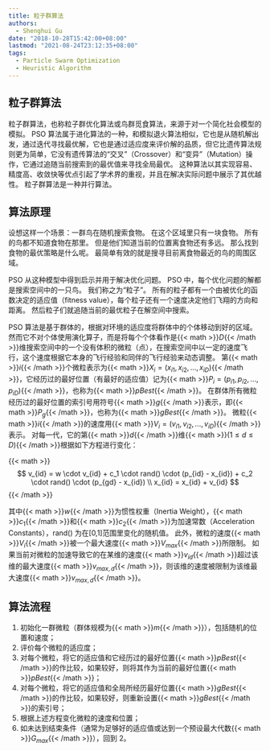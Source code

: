 ```yaml
---
title: 粒子群算法
authors:
  - Shenghui Gu
date: "2018-10-28T15:42:00+08:00"
lastmod: "2021-08-24T23:12:35+08:00"
tags:
  - Particle Swarm Optimization
  - Heuristic Algorithm
---
```


## 粒子群算法

粒子群算法，也称粒子群优化算法或鸟群觅食算法，来源于对一个简化社会模型的模拟。
PSO 算法属于进化算法的一种，和模拟退火算法相似，它也是从随机解出发，通过迭代寻找最优解，它也是通过适应度来评价解的品质，但它比遗传算法规则更为简单，它没有遗传算法的“交叉”（Crossover）和“变异”（Mutation）操作，它通过追随当前搜索到的最优值来寻找全局最优。
这种算法以其实现容易、精度高、收敛快等优点引起了学术界的重视，并且在解决实际问题中展示了其优越性。
粒子群算法是一种并行算法。

<!-- more -->

## 算法原理

设想这样一个场景：一群鸟在随机搜索食物。
在这个区域里只有一块食物。
所有的鸟都不知道食物在那里。
但是他们知道当前的位置离食物还有多远。
那么找到食物的最优策略是什么呢。
最简单有效的就是搜寻目前离食物最近的鸟的周围区域。

PSO 从这种模型中得到启示并用于解决优化问题。
PSO 中，每个优化问题的解都是搜索空间中的一只鸟。
我们称之为“粒子”。
所有的粒子都有一个由被优化的函数决定的适应值（fitness value），每个粒子还有一个速度决定他们飞翔的方向和距离。
然后粒子们就追随当前的最优粒子在解空间中搜索。

PSO 算法是基于群体的，根据对环境的适应度将群体中的个体移动到好的区域。
然而它不对个体使用演化算子，而是将每个个体看作是{{< math >}}$D${{< /math >}}维搜索空间中的一个没有体积的微粒（点），在搜索空间中以一定的速度飞行，这个速度根据它本身的飞行经验和同伴的飞行经验来动态调整。
第{{< math >}}$i${{< /math >}}个微粒表示为{{< math >}}$X_i = (x_{i1}, x_{i2}, ..., x_{iD})${{< /math >}}，它经历过的最好位置（有最好的适应值）记为{{< math >}}$P_i = (p_{i1}, p_{i2}, ..., p_{iD})${{< /math >}}，也称为{{< math >}}$pBest${{< /math >}}。
在群体所有微粒经历过的最好位置的索引号用符号{{< math >}}$g${{< /math >}}表示，即{{< math >}}$P_g${{< /math >}}，也称为{{< math >}}$gBest${{< /math >}}。
微粒{{< math >}}$i${{< /math >}}的速度用{{< math >}}$V_i = (v_{i1}, v_{i2}, ..., v_{iD})${{< /math >}}表示。
对每一代，它的第{{< math >}}$d${{< /math >}}维{{< math >}}$(1 ≤ d ≤ D)${{< /math >}}根据如下方程进行变化：

{{< math >}}
$$
v_{id} = w \cdot v_{id} + c_1 \cdot rand() \cdot (p_{id} - x_{id}) + c_2 \cdot rand() \cdot (p_{gd} - x_{id}) \\
x_{id} = x_{id} + v_{id}
$$
{{< /math >}}

其中{{< math >}}$w${{< /math >}}为惯性权重（Inertia Weight），{{< math >}}$c_1${{< /math >}}和{{< math >}}$c_2${{< /math >}}为加速常数（Acceleration Constants），rand() 为在[0,1]范围里变化的随机值。
此外，微粒的速度{{< math >}}$V_i${{< /math >}}被一个最大速度{{< math >}}$V_{max}${{< /math >}}所限制。
如果当前对微粒的加速导致它的在某维的速度{{< math >}}$v_{id}${{< /math >}}超过该维的最大速度{{< math >}}$v_{max,d}${{< /math >}}，则该维的速度被限制为该维最大速度{{< math >}}$v_{max,d}${{< /math >}}。

## 算法流程

1. 初始化一群微粒（群体规模为{{< math >}}$m${{< /math >}}），包括随机的位置和速度；
2. 评价每个微粒的适应度；
3. 对每个微粒，将它的适应值和它经历过的最好位置{{< math >}}$pBest${{< /math >}}的作比较，如果较好，则将其作为当前的最好位置{{< math >}}$pBest${{< /math >}}；
4. 对每个微粒，将它的适应值和全局所经历最好位置{{< math >}}$gBest${{< /math >}}的作比较，如果较好，则重新设置{{< math >}}$gBest${{< /math >}}的索引号；
5. 根据上述方程变化微粒的速度和位置；
6. 如未达到结束条件（通常为足够好的适应值或达到一个预设最大代数{{< math >}}$G_{max}${{< /math >}}），回到 2。
